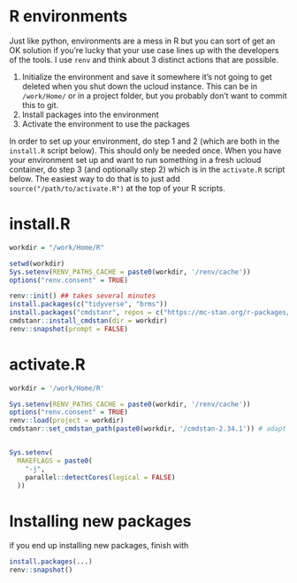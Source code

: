 # R environments

Just like python, environments are a mess in R but you can sort of get
an OK solution if you’re lucky that your use case lines up with the
developers of the tools. I use `renv` and think about 3 distinct actions
that are possible.

1.  Initialize the environment and save it somewhere it’s not going to
    get deleted when you shut down the ucloud instance. This can be in
    `/work/Home/` or in a project folder, but you probably don’t want to
    commit this to git.
2.  Install packages into the environment
3.  Activate the environment to use the packages

In order to set up your environment, do step 1 and 2 (which are both in
the `install.R` script below). This should only be needed once. When you
have your environment set up and want to run something in a fresh ucloud
container, do step 3 (and optionally step 2) which is in the
`activate.R` script below. The easiest way to do that is to just add
`source("/path/to/activate.R")` at the top of your R scripts.

# install.R

``` r
workdir = "/work/Home/R"

setwd(workdir)
Sys.setenv(RENV_PATHS_CACHE = paste0(workdir, '/renv/cache'))
options("renv.consent" = TRUE)

renv::init() ## takes several minutes
install.packages(c("tidyverse", "brms"))
install.packages("cmdstanr", repos = c("https://mc-stan.org/r-packages/", getOption("repos")))
cmdstanr::install_cmdstan(dir = workdir)
renv::snapshot(prompt = FALSE)
```

# activate.R

``` r
workdir = '/work/Home/R'

Sys.setenv(RENV_PATHS_CACHE = paste0(workdir, '/renv/cache'))
options("renv.consent" = TRUE)
renv::load(project = workdir)
cmdstanr::set_cmdstan_path(paste0(workdir, '/cmdstan-2.34.1')) # adapt for newer versions of cmdstanr


Sys.setenv(
  MAKEFLAGS = paste0(
    "-j", 
    parallel::detectCores(logical = FALSE)
  ))
```

# Installing new packages

if you end up installing new packages, finish with

``` r
install.packages(...)
renv::snapshot()
```

